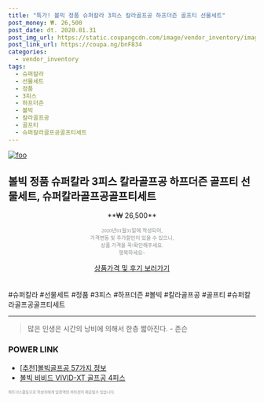 ```yaml
--- 
title: "특가! 볼빅 정품 슈퍼칼라 3피스 칼라골프공 하프더즌 골프티 선물세트" 
post_money: ₩. 26,500 
post_date: dt. 2020.01.31 
post_img_url: https://static.coupangcdn.com/image/vendor_inventory/images/2017/10/30/12/3/81709366-c4a5-4404-a3a6-42d21ebfefd3.jpg 
post_link_url: https://coupa.ng/bnF834 
categories: 
  - vendor_inventory 
tags: 
  - 슈퍼칼라 
  - 선물세트 
  - 정품 
  - 3피스 
  - 하프더즌 
  - 볼빅 
  - 칼라골프공 
  - 골프티 
  - 슈퍼칼라골프공골프티세트 
--- 
```

[![foo](https://static.coupangcdn.com/image/vendor_inventory/images/2017/10/30/12/3/81709366-c4a5-4404-a3a6-42d21ebfefd3.jpg)](https://coupa.ng/bnF834) 

## 볼빅 정품 슈퍼칼라 3피스 칼라골프공 하프더즌 골프티 선물세트, 슈퍼칼라골프공골프티세트 
<p style="text-align: center;">**₩ 26,500**</p> 
<p style="text-align: center;"><span style="color: #898c8f; font-family: Georgia,Times,serif; font-size: 0.75em;">2020년01월31일에 작성되어, <br>가격변동 및 추가할인이 있을 수 있으니,<br> 상품 가격을 꼭!확인해주세요.<br>행복하세요~</span> 
</p>	 
<div markdown="0" style="text-align: center;"><a href="https://coupa.ng/bnF834" class="btn btn--success">상품가격 및 후기 보러가기</a></div> 
<br><br> 
  #슈퍼칼라 #선물세트 #정품 #3피스 #하프더즌 #볼빅 #칼라골프공 #골프티 #슈퍼칼라골프공골프티세트 
<hr> 

> 많은 인생은 시간의 낭비에 의해서 한층 짧아진다. - 존슨 


### POWER LINK

* <a href="https://blog.naver.com/fasyy4321/221790880232" target="_blank">[추천]볼빅골프공 57가지 정보</a>
* <a href="https://blog.naver.com/sakai111/221784227209" target="_blank">볼빅 비비드 VIVID-XT 골프공 4피스</a>

<span style="color: #898c8f; font-family: Georgia,Times,serif; font-size: 0.55em;">파트너스활동으로 작성자에게 일정액의 커미션이 제공될수 있습니다.</span> 
